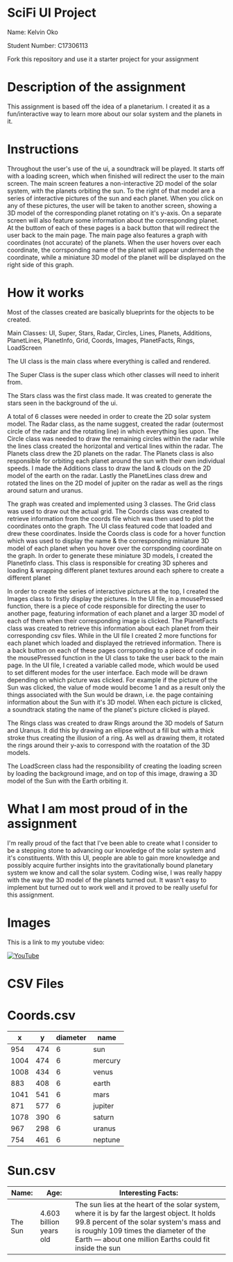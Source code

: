 # SciFi UI Project

Name: Kelvin Oko

Student Number: C17306113 

Fork this repository and use it a starter project for your assignment

# Description of the assignment
This assignment is based off the idea of a planetarium. I created it as a fun/interactive way to learn more about our solar system and the planets in it.

# Instructions
Throughout the user's use of the ui, a soundtrack will be played. It starts off with a loading screen, which when finished will redirect the user to the main screen. The main screen features a non-interactive 2D model of the solar system, with the planets orbiting the sun. To the right of that model are a series of interactive pictures of the sun and each planet. When you click on any of these pictures, the user will be taken to another screen, showing a 3D model of the corresponding planet rotating on it's y-axis. On a separate screen will also feature some information about the corresponding planet.
At the buttom of each of these pages is a back button that will redirect the user back to the main page.
The main page also features a graph with coordinates (not accurate) of the planets. When the user hovers over each coordinate, the corrsponding name of the planet will appear underneath the coordinate, while a miniature 3D model of the planet will be displayed on the right side of this graph.

# How it works
Most of the classes created are basically blueprints for the objects to be created.

Main Classes: UI, Super, Stars, Radar, Circles, Lines, Planets, Additions, PlanetLines, PlanetInfo, Grid, Coords, Images, PlanetFacts, Rings, LoadScreen

The UI class is the main class where everything is called and rendered.

The Super Class is the super class which other classes will need to inherit from.

The Stars class was the first class made. It was created to generate the stars seen in the background of the ui.

A total of 6 classes were needed in order to create the 2D solar system model. The Radar class, as the name suggest, created the radar (outermost circle of the radar and the rotating line) in which everything lies upon. The Circle class was needed to draw the remaining circles within the radar while the lines class created the horizontal and vertical lines within the radar. The Planets class drew the 2D planets on the radar. The Planets class is also responsible for orbiting each planet around the sun with their own individual speeds. I made the Additions class to draw the land & clouds on the 2D model of the earth on the radar. Lastly the PlanetLines class drew and rotated the lines on the 2D model of jupiter on the radar as well as the rings around saturn and uranus.

The graph was created and implemented using 3 classes. The Grid class was used to draw out the actual grid. The Coords class was created to retrieve information from the coords file which was then used to plot the coordinates onto the graph. The UI class featured code that loaded and drew these coordinates. Inside the Coords class is code for a hover function which was used to display the name & the corresponding miniature 3D model of each planet when you hover over the corrsponding coordinate on the graph. In order to generate these miniature 3D models, I created the PlanetInfo class. This class is responsible for creating 3D spheres and loading & wrapping different planet textures around each sphere to create a different planet

In order to create the series of interactive pictures at the top, I created the Images class to firstly display the pictures. In the UI file, in a mousePressed function, there is a piece of code responsible for directing the user to another page, featuring information of each planet and a larger 3D model of each of them when their corresponding image is clicked. The PlanetFacts class was created to retrieve this information about each planet from their corresponding csv files. While in the UI file I created 2 more functions for each planet which loaded and displayed the retrieved information. There is a back button on each of these pages corrsponding to a piece of code in the mousePressed function in the UI class to take the user back to the main page. In the UI file, I created a variable called mode, which would be used to set different modes for the user interface. Each mode will be drawn depending on which picture was clicked. For example if the picture of the Sun was clicked, the value of mode would become 1 and as a result only the things associated with the Sun would be drawn, i.e. the page containing information about the Sun with it's 3D model. When each picture is clicked, a soundtrack stating the name of the planet's picture clicked is played. 

The Rings class was created to draw Rings around the 3D models of Saturn and Uranus. It did this by drawing an ellipse without a fill but with a thick stroke thus creating the illusion of a ring. As well as drawing them, it rotated the rings around their y-axis to correspond with the roatation of the 3D models.

The LoadScreen class had the responsibility of creating the loading screen by loading the background image, and on top of this image, drawing a 3D model of the Sun with the Earth orbiting it.

# What I am most proud of in the assignment
I'm really proud of the fact that I've been able to create what I consider to be a stepping stone to advancing our knowledge of the solar system and it's constituents. With this UI, people are able to gain more knowledge and possibly acquire further insights into the gravitationally bound planetary system we know and call the solar system. Coding wise, I was really happy with the way the 3D model of the planets turned out. It wasn't easy to implement but turned out to work well and it proved to be really useful for this assignment.

# Images




This is a link to my youtube video:

[![YouTube](https://i.ytimg.com/vi/hZGYoId13vs/hqdefault.jpg)](https://www.youtube.com/watch?v=hZGYoId13vs&feature=youtu.be)

# CSV Files

# Coords.csv
| x | y | diameter | name |
|---|---|----------|------|
|954|474|6|sun|
|1004|474|6|mercury|
|1008|434|6|venus|
|883|408|6|earth|
|1041|541|6|mars|
|871|577|6|jupiter|
|1078|390|6|saturn|
|967|298|6|uranus|
|754|461|6|neptune|

# Sun.csv
| Name: | Age: | Interesting Facts: |
|-------|------|--------------------|
|The Sun|4.603 billion years old|The sun lies at the heart of the solar system, where it is by far the largest object. It holds 99.8 percent of the solar system's mass and is roughly 109 times the diameter of the Earth — about one million Earths could fit inside the sun|


